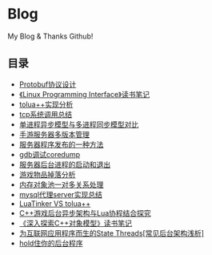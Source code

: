 Blog
====

My Blog &amp; Thanks Github!

## 目录
- [Protobuf协议设计](https://github.com/zfengzhen/Blog/blob/master/protobuf%E5%8D%8F%E8%AE%AE%E8%AE%BE%E8%AE%A1.md)
- [《Linux Programming Interface》读书笔记](https://github.com/zfengzhen/Blog/blob/master/%E3%80%8Alinux_programming_interface%E3%80%8B%E8%AF%BB%E4%B9%A6%E7%AC%94%E8%AE%B0.md)  
- [tolua++实现分析](https://github.com/zfengzhen/Blog/blob/master/tolua%2B%2B%E5%AE%9E%E7%8E%B0%E5%88%86%E6%9E%90.md)
- [tcp系统调用总结](https://github.com/zfengzhen/Blog/blob/master/tcp%E7%B3%BB%E7%BB%9F%E8%B0%83%E7%94%A8%E6%80%BB%E7%BB%93.md)
- [单进程异步模型与多进程同步模型对比](https://github.com/zfengzhen/Blog/blob/master/%E5%8D%95%E8%BF%9B%E7%A8%8B%E5%BC%82%E6%AD%A5%E6%A8%A1%E5%9E%8B%E4%B8%8E%E5%A4%9A%E8%BF%9B%E7%A8%8B%E5%90%8C%E6%AD%A5%E6%A8%A1%E5%9E%8B%E5%AF%B9%E6%AF%94.md)
- [手游服务器多版本管理](https://github.com/zfengzhen/Blog/blob/master/%E6%89%8B%E6%B8%B8%E6%9C%8D%E5%8A%A1%E5%99%A8%E5%A4%9A%E7%89%88%E6%9C%AC%E7%AE%A1%E7%90%86.md)
- [服务器程序发布的一种方法](https://github.com/zfengzhen/Blog/blob/master/%E6%9C%8D%E5%8A%A1%E5%99%A8%E7%A8%8B%E5%BA%8F%E5%8F%91%E5%B8%83%E7%9A%84%E4%B8%80%E7%A7%8D%E6%96%B9%E6%B3%95.md)
- [gdb调试coredump](https://github.com/zfengzhen/Blog/blob/master/gdb%E8%B0%83%E8%AF%95coredump.md)
- [服务器后台进程的启动和退出](https://github.com/zfengzhen/Blog/blob/master/%E6%9C%8D%E5%8A%A1%E5%99%A8%E5%90%8E%E5%8F%B0%E8%BF%9B%E7%A8%8B%E7%9A%84%E5%90%AF%E5%8A%A8%E5%92%8C%E9%80%80%E5%87%BA.md)
- [游戏物品掉落分析](https://github.com/zfengzhen/Blog/blob/master/%E6%B8%B8%E6%88%8F%E7%89%A9%E5%93%81%E6%8E%89%E8%90%BD%E5%88%86%E6%9E%90.md)
- [内存对象池一对多关系处理](https://github.com/zfengzhen/Blog/blob/master/%E5%86%85%E5%AD%98%E5%AF%B9%E8%B1%A1%E6%B1%A0%E4%B8%80%E5%AF%B9%E5%A4%9A%E5%85%B3%E7%B3%BB%E5%A4%84%E7%90%86.md)
- [mysql代理server实现总结](https://github.com/zfengzhen/Blog/blob/master/mysql%E4%BB%A3%E7%90%86server%E5%AE%9E%E7%8E%B0%E6%80%BB%E7%BB%93.md)
- [LuaTinker VS tolua++](https://github.com/zfengzhen/Blog/blob/master/LuaTinker%20VS%20tolua%2B%2B.md)
- [C++游戏后台异步架构与Lua协程结合探究](https://github.com/zfengzhen/Blog/blob/master/C%2B%2B%E6%B8%B8%E6%88%8F%E5%90%8E%E5%8F%B0%E5%BC%82%E6%AD%A5%E6%9E%B6%E6%9E%84%E4%B8%8ELua%E5%8D%8F%E7%A8%8B%E7%BB%93%E5%90%88%E6%8E%A2%E7%A9%B6.md)
- [《深入探索C++对象模型》读书笔记](https://github.com/zfengzhen/Blog/blob/master/%E3%80%8A%E6%B7%B1%E5%85%A5%E6%8E%A2%E7%B4%A2C%2B%2B%E5%AF%B9%E8%B1%A1%E6%A8%A1%E5%9E%8B%E3%80%8B%E8%AF%BB%E4%B9%A6%E7%AC%94%E8%AE%B0.md)
- [为互联网应用程序而生的State Threads[常见后台架构浅析]](https://github.com/zfengzhen/Blog/blob/master/%E4%B8%BA%E4%BA%92%E8%81%94%E7%BD%91%E5%BA%94%E7%94%A8%E7%A8%8B%E5%BA%8F%E8%80%8C%E7%94%9F%E7%9A%84State%20Threads%5B%E5%B8%B8%E8%A7%81%E5%90%8E%E5%8F%B0%E6%9E%B6%E6%9E%84%E6%B5%85%E6%9E%90%5D.md)
- [hold住你的后台程序](https://github.com/zfengzhen/Blog/blob/master/hold%E4%BD%8F%E4%BD%A0%E7%9A%84%E5%90%8E%E5%8F%B0%E7%A8%8B%E5%BA%8F.md)
